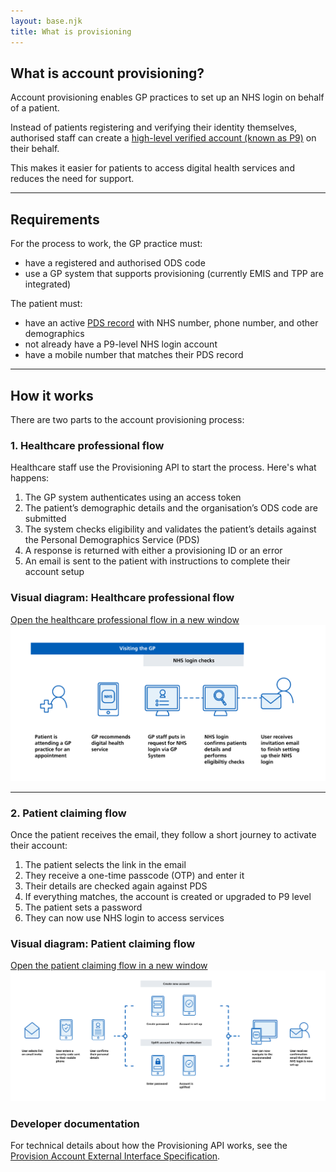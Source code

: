 ```yaml
---
layout: base.njk
title: What is provisioning
---
```


## What is account provisioning?

Account provisioning enables GP practices to set up an NHS login on behalf of a patient.

Instead of patients registering and verifying their identity themselves, authorised staff can create a [high-level verified account (known as P9)](https://nhsconnect.github.io/nhslogin/user-journeys/#p9) on their behalf.

This makes it easier for patients to access digital health services and reduces the need for support.

<hr>

<h2>Requirements</h2>

For the process to work, the GP practice must:

* have a registered and authorised ODS code  
* use a GP system that supports provisioning (currently EMIS and TPP are integrated)

The patient must:  
* have an active [PDS record](https://digital.nhs.uk/services/personal-demographics-service) with NHS number, phone number, and other demographics  
* not already have a P9-level NHS login account  
* have a mobile number that matches their PDS record 

<hr>

<h2>How it works</h2>

There are two parts to the account provisioning process:


<h3>1. Healthcare professional flow</h3>

Healthcare staff use the Provisioning API to start the process. Here's what happens:

1. The GP system authenticates using an access token  
2. The patient’s demographic details and the organisation’s ODS code are submitted  
3. The system checks eligibility and validates the patient’s details against the Personal Demographics Service (PDS)  
4. A response is returned with either a provisioning ID or an error  
5. An email is sent to the patient with instructions to complete their account setup  

<h3>Visual diagram: Healthcare professional flow</h3>


<div class="design-example">
  <a href="https://raw.githubusercontent.com/nhsconnect/nhslogin/main/src/images/Provisioning-journey-one.png" class="design-example__pop-out" target="_blank">Open the healthcare professional flow in a new window</a>
    <div class="code-embed">
    <img class="nhsuk-image__img" src="https://github.com/nhsconnect/nhslogin/raw/main/src/images/Provisioning-journey-one.png" alt="Diagram showing the healthcare professional journey flow">
  </div>

<hr>

<h3>2. Patient claiming flow</h3>

Once the patient receives the email, they follow a short journey to activate their account:

1. The patient selects the link in the email  
2. They receive a one-time passcode (OTP) and enter it  
3. Their details are checked again against PDS  
4. If everything matches, the account is created or upgraded to P9 level  
5. The patient sets a password  
6. They can now use NHS login to access services  

<h3>Visual diagram: Patient claiming flow</h3>

<div class="design-example">
  <a href="https://raw.githubusercontent.com/nhsconnect/nhslogin/main/src/images/Provisioning-journey-two.png" class="design-example__pop-out" target="_blank">Open the patient claiming flow in a new window</a>
    <div class="code-embed">
    <img class="nhsuk-image__img" src="https://github.com/nhsconnect/nhslogin/raw/main/src/images/Provisioning-journey-two.png" alt="Diagram showing the patient claiming journey flow">
  </div>


### Developer documentation

For technical details about how the Provisioning API works, see the [Provision Account External Interface Specification](https://nhsconnect.github.io/nhslogin/provision-account-external-interface/).
